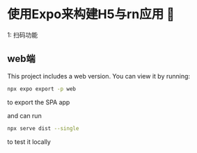# 使用Expo来构建H5与rn应用 👋

1: 扫码功能

## web端

This project includes a web version. You can view it by running:

```bash
npx expo export -p web
```
to export the SPA app

and can run

```bash
npx serve dist --single
```
to test it locally
